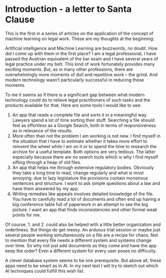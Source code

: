 # Introduction - a letter to Santa Clause

This is the first in a series of articles on the application of the concept of machine learning on legal work. These are my thoughts at the beginning: 

Artificial intelligence and Machine Learning are buzzwords, no doubt. How did I come up with them in the first place? I am a legal professional, I have passed the Austrian equivalent of the bar exam and I have several years of legal practice under my belt. This kind of work fortunately provides many exciting moments. But, as in many other professions, there are overwhelmingly more moments of dull and repetitive work – the grind. And modern technology wasn’t particularly successful in reducing these moments. 

To me it seems as if there is a significant gap between what modern technology could do to relieve legal practitioners of such tasks and the products available for that. Here are some tools I would like to see: 
1. An app that reads a complete file and sorts it in a meaningful way. Lawyers spend a lot of time sorting their stuff. Searching a file should feel as effortless as a Google Search, both in terms of responsiveness as in relevance of the results. 
2. More often than not the problem I am working is not new. I find myself in the situation that I have to estimate whether it takes more effort to reinvent the wheel while I am on it or to spend the time to research the archive for a useful template. Both options are very tedious. The latter especially because there are no search tools which is why I find myself sifting through a heap of old files. 
3. An app that helps me through extensive regulatory bodies. Obviously they take a long time to read, change regularly and what is most annoying: due to lazy legislature the provisions contain monstrous sentences and structure. I want to ask simple questions about a law and have them answered by my app. 
4. Writing remedies like appeals involves detailed knowledge of the file. You have to carefully read a lot of documents and often end up having a big conference table full of paperwork in an attempt to see the big picture. I want an app that finds inconsistencies and other formal weak points for me. 

Of course, 1. and 2. could also be helped with a little better organization and orderliness. But things do get messy. An arduous trial session or maybe just several people working simultaneously on a file are a recipe for chaos. Not to mention that every file needs a different system and systems change over time. So why not just add documents as they come and have the app keep the order? Even a different system for every user poses no difficulty. 

A clever database system seems to be one prerequisite. But above all, these apps need to be smart as in AI. In my next text I will try to sketch out which AI techniques could fulfill this wish list. 
